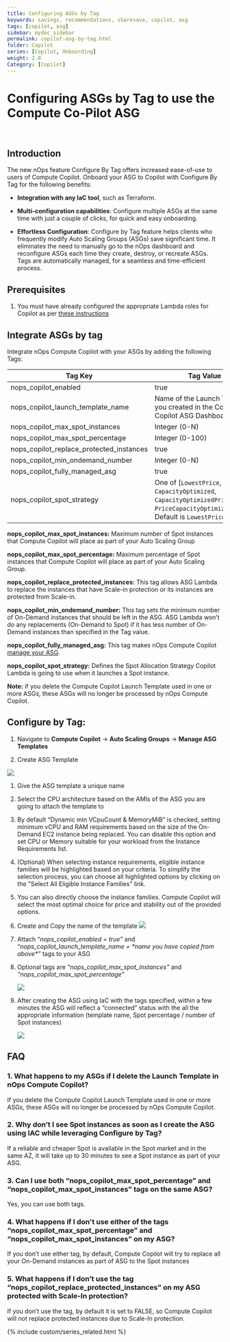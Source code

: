 ```yaml
---
title: Configuring ASGs by Tag
keywords: savings, recommendations, sharesave, copilot, asg
tags: [copilot, asg]
sidebar: mydoc_sidebar
permalink: copilot-asg-by-tag.html
folder: Copilot
series: [Copilot, Onboarding]
weight: 2.0
Category: [Copilot]
---
```




# Configuring ASGs by Tag to use the Compute Co-Pilot ASG #
 <a id="configuring-asgs-by-tag-to-use-the-compute-co-pilot-asg"></a>

## Introduction ## 

The new nOps feature Configure By Tag offers increased ease-of-use to users of Compute Copilot. Onboard your ASG to Copilot with Configure By Tag for the following benefits:<a id="the-new-nops-feature-configure-by-tag-offers-increased-ease-of-use-to-users-of-compute-copilot-onboard-your-asg-to-copilot-with-configure-by-tag-for-the-following-benefits"></a>

- **Integration with any IaC tool**, such as Terraform.

- **Multi-configuration capabilities**: Configure multiple ASGs at the same time with just a couple of clicks, for quick and easy onboarding.

- **Effortless Configuration**: Configure by Tag feature helps clients who frequently modify Auto Scaling Groups (ASGs) save significant time. It eliminates the need to manually go to the nOps dashboard and reconfigure ASGs each time they create, destroy, or recreate ASGs. Tags are automatically managed, for a seamless and time-efficient process.

## Prerequisites ##

1. You must have already configured the appropriate Lambda roles for Copilot as per [these instructions](/copilot-asg-stackset.html)

## Integrate ASGs by tag ##

Integrate nOps Compute Copilot with your ASGs by adding the following Tags:<a id="integrate-nops-compute-copilot-with-your-asgs-by-adding-the-following-tags"></a>

| **Tag Key**                                  | **Tag Value**                                                                                                                   | **Required** |
|----------------------------------------------|---------------------------------------------------------------------------------------------------------------------------------|--------------|
| nops\_copilot\_enabled                       | true                                                                                                                            | ✅            |
| nops\_copilot\_launch\_template\_name        | Name of the Launch Template you created in the Compute Copilot ASG Dashboard                                                    | ✅            |
| nops\_copilot\_max\_spot\_instances          | Integer (0-N)                                                                                                                   | ❌            |
| nops\_copilot\_max\_spot\_percentage         | Integer (0-100)                                                                                                                 | ❌            |
| nops\_copilot\_replace\_protected\_instances | true                                                                                                                            | ❌            |
| nops\_copilot\_min\_ondemand\_number         | Integer (0-N)                                                                                                                   | ❌            |
| nops\_copilot\_fully\_managed\_asg           | true                                                                                                                            | ❌            |
| nops\_copilot\_spot\_strategy                | One of [`LowestPrice`, `CapacityOptimized`, `CapacityOptimizedPrioritized`, `PriceCapacityOptimized`]. Default is `LowestPrice` | ❌            |

**nops\_copilot\_max\_spot\_instances:** Maximum number of Spot instances that Compute Copilot will place as part of your Auto Scaling Group

**nops\_copilot\_max\_spot\_percentage:** Maximum percentage of Spot instances that Compute Copilot will place as part of your Auto Scaling Group.

**nops_copilot_replace_protected_instances:** This tag allows ASG Lambda to replace the instances that have Scale-in protection or its instances are protected from Scale-in. 

**nops_copilot_min_ondemand_number:** This tag sets the minimum number of On-Demand instances that should be left in the ASG. ASG Lambda won’t do any replacements (On-Demand to Spot) if it has less number of On-Demand instances than specified in the Tag value.

**nops_copilot_fully_managed_asg:** This tag makes nOps Compute Copilot [manage your ASG](https://help.nops.io/copilot-managed-asg.html).

**nops_copilot_spot_strategy:** Defines the Spot Allocation Strategy Copilot Lambda is going to use when it launches a Spot instance.

**Note:** if you delete the Compute Copilot Launch Template used in one or more ASGs, these ASGs will no longer be processed by nOps Compute Copilot.


## Configure by Tag:<a id="step-by-step-guide-to-configure-by-tag"></a>

1. Navigate to **Compute Copilot** -> **Auto Scaling Groups** -> **Manage ASG Templates**

2. Create ASG Template

![](https://lh7-us.googleusercontent.com/UouzjCSllCtBUg3s7lukfPzEK7iMk_TX-vpnRrJEeK0TeiIwzrECGTydSsnEA9pk1DLZW7W2ek0v0hlpVjzyAZrr87Pa02SazL7NZTemNn8xZ4_dBhHKjJOyd36pOtBxKFPCjCztXAvgy5fT9l0PWO0M1lx1obmwGe4mKefIzYT9R-82XdrUEfKY2iK5yA)

1. Give the ASG template a unique name

2. Select the CPU architecture based on the AMIs of the ASG you are going to attach the template to

3. By default “Dynamic min VCpuCount & MemoryMiB” is checked, setting minimum vCPU and RAM requirements based on the size of the On-Demand EC2 instance being replaced. You can disable this option and set CPU or Memory suitable for your workload from the Instance Requirements list.

4. (Optional) When selecting instance requirements, eligible instance families will be highlighted based on your criteria. To simplify the selection process, you can choose all highlighted options by clicking on the "Select All Eligible Instance Families" link.

5. You can also directly choose the instance families. Compute Copilot will select the most optimal choice for price and stability out of the provided options.

6. Create and Copy the name of the template
    ![](https://lh7-us.googleusercontent.com/CugpeTPCXgu_JhjIOZpTfvmhf3S4apoKadmbRb06m6qC-G8uC18ldhdOTe7XRuipBl8fDAREeJJCznfrzs1kQ0M1H5ZAmJvw75GH1RmWKweo2_cj0i5cPezKLSx3VoYrJ8nkZXCTWAHEI3uz3t8ExIc)

7. Attach “_nops\_copilot\_enabled = true”_ and “_nops\_copilot\_launch\_template\_name =_ _\*name you have copied from above\*”_ tags to your ASG 

8. Optional tags are _“nops\_copilot\_max\_spot\_instances”_ and _“nops\_copilot\_max\_spot\_percentage”_

    ![](https://lh7-us.googleusercontent.com/IFrv5Wl_1dC4f0uWTjTeGslLpFrDEvKX5kmS6m2Zoh-jhNuxzgUd5xQVK_SEBNe8ncaZ-7wMrQmj6LT5h13mZVQy4H7PgLqEPkBDz12GWKNVR0-YgaVsUEkVJswIRVc0wV8UKhmxzBkA131HKgRGLeDbxpWlDvainf1aFoERWPnBBQmimpbdyKvgm7J6-Q)

9. After creating the ASG using IaC with the tags specified, within a few minutes the ASG will reflect a “connected” status with the all the appropriate information (template name, Spot percentage / number of Spot instances) 

    ![](https://lh7-us.googleusercontent.com/m3VEDEamTGKq7UGUUM1-GfBAsTCjkPAwqx_JNeMpMP9JqciG285R0WkY8W4oqW3P3diXvyO04owaoUwHcI6YI_uQ7LZAOXSF0lJ2v5qsZvko8zX21iI0Oz4lzvnZr3XeHtRZmRk5sjnVBsjKFHoWk84)

## FAQ

### 1. What happens to my ASGs if I delete the Launch Template in nOps Compute Copilot?
If you delete the Compute Copilot Launch Template used in one or more ASGs, these ASGs will no longer be processed by nOps Compute Copilot.

### 2. Why don’t I see Spot instances as soon as I create the ASG using IAC while leveraging Configure by Tag?
If a reliable and cheaper Spot is available in the Spot market and in the same AZ, it will take up to 30 minutes to see a Spot instance as part of your ASG.

### 3. Can I use both “nops\_copilot\_max\_spot\_percentage” and “nops\_copilot\_max\_spot\_instances” tags on the same ASG?
Yes, you can use both tags. 

### 4. What happens if I don't use either of the tags “nops\_copilot\_max\_spot\_percentage” and “nops\_copilot\_max\_spot\_instances” on my ASG?
If you don’t use either tag, by default, Compute Copilot will try to replace all your On-Demand instances as part of ASG to the Spot instances

### 5. What happens if I don’t use the tag “nops_copilot_replace_protected_instances” on my ASG protected with Scale-In protection?
If you don’t use the tag, by default it is set to FALSE, so Compute Copilot will not replace protected instances due to Scale-In protection.


{% include custom/series_related.html %}
